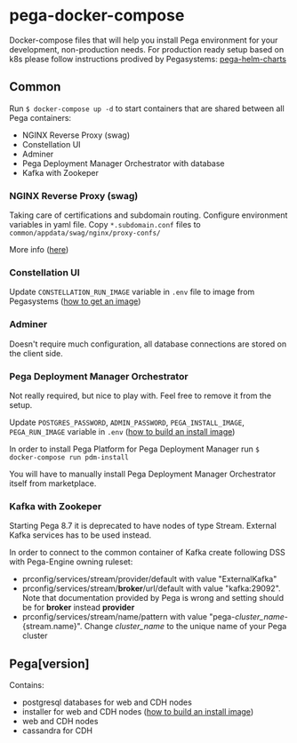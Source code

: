 # pega-docker-compose
Docker-compose files that will help you install Pega environment for your development, non-production needs. For production ready setup based on k8s please follow instructions prodived by Pegasystems: [pega-helm-charts](https://github.com/pegasystems/pega-helm-charts)

## Common
Run `$ docker-compose up -d` to start containers that are shared between all Pega containers:
* NGINX Reverse Proxy (swag)
* Constellation UI
* Adminer
* Pega Deployment Manager Orchestrator with database
* Kafka with Zookeper

### NGINX Reverse Proxy (swag)
Taking care of certifications and subdomain routing. Configure environment variables in yaml file. Copy `*.subdomain.conf` files to `common/appdata/swag/nginx/proxy-confs/`

More info ([here](https://docs.linuxserver.io/general/swag))

### Constellation UI
Update `CONSTELLATION_RUN_IMAGE` variable in `.env` file to image from Pegasystems ([how to get an image](https://docs.pega.com/user-experience-cosmos-react/87/installing-constellation-using-docker))

### Adminer
Doesn't require much configuration, all database connections are stored on the client side.

### Pega Deployment Manager Orchestrator
Not really required, but nice to play with. Feel free to remove it from the setup.

Update `POSTGRES_PASSWORD`, `ADMIN_PASSWORD`, `PEGA_INSTALL_IMAGE`, `PEGA_RUN_IMAGE` variable in `.env` ([how to build an install image]( https://github.com/pegasystems/pega-helm-charts/blob/master/docs/building-your-own-Pega-installer-image.md))

In order to install Pega Platform for Pega Deployment Manager run `$ docker-compose run pdm-install`

You will have to manually install Pega Deployment Manager Orchestrator itself from marketplace.

### Kafka with Zookeper
Starting Pega 8.7 it is deprecated to have nodes of type Stream. External Kafka services has to be used instead.

In order to connect to the common container of Kafka create following DSS with Pega-Engine owning ruleset:
* prconfig/services/stream/provider/default with value "ExternalKafka"
* prconfig/services/stream/**broker**/url/default with value "kafka:29092". Note that documentation provided by Pega is wrong and setting should be for **broker** instead **provider**
* prconfig/services/stream/name/pattern with value "pega-*cluster_name*-{stream.name}". Change *cluster_name* to the unique name of your Pega cluster


## Pega[version]
Contains:
* postgresql databases for web and CDH nodes
* installer for web and CDH nodes ([how to build an install image]( https://github.com/pegasystems/pega-helm-charts/blob/master/docs/building-your-own-Pega-installer-image.md))
* web and CDH nodes
* cassandra for CDH
